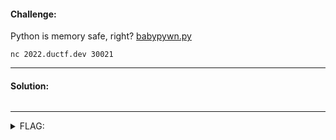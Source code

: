 #### Challenge:

Python is memory safe, right? [babypywn.py](./babypywn.py ":ignore")

`nc 2022.ductf.dev 30021`

---

#### Solution:

```bash
```

---

<details><summary>FLAG:</summary>

```
DUCTF{C_is_n0t_s0_f0r31gn_f0r_incr3d1bl3_pwn3rs}
```

</details>
<br/>
